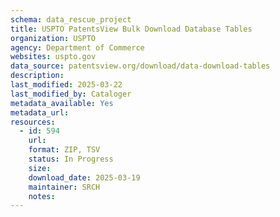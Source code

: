 ```yaml
---
schema: data_rescue_project 
title: USPTO PatentsView Bulk Download Database Tables
organization: USPTO
agency: Department of Commerce
websites: uspto.gov
data_source: patentsview.org/download/data-download-tables
description: 
last_modified: 2025-03-22
last_modified_by: Cataloger
metadata_available: Yes
metadata_url: 
resources:
  - id: 594
    url: 
    format: ZIP, TSV
    status: In Progress
    size: 
    download_date: 2025-03-19
    maintainer: SRCH
    notes: 
---
```

